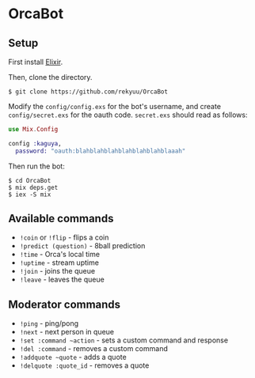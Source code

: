 # OrcaBot

## Setup

First install [Elixir](http://elixir-lang.org/).

Then, clone the directory.

```
$ git clone https://github.com/rekyuu/OrcaBot
```

Modify the `config/config.exs` for the bot's username, and create `config/secret.exs` for the oauth code. `secret.exs` should read as follows:

```elixir
use Mix.Config

config :kaguya,
  password: "oauth:blahblahblahblahblahblahblaaah"
```

Then run the bot:

```
$ cd OrcaBot
$ mix deps.get
$ iex -S mix
```

## Available commands

- `!coin` or `!flip` - flips a coin
- `!predict (question)` - 8ball prediction
- `!time` - Orca's local time
- `!uptime` - stream uptime
- `!join` - joins the queue
- `!leave` - leaves the queue

## Moderator commands

- `!ping` - ping/pong
- `!next` - next person in queue
- `!set :command ~action` - sets a custom command and response
- `!del :command` - removes a custom command
- `!addquote ~quote` - adds a quote
- `!delquote :quote_id` - removes a quote
